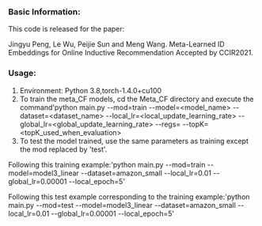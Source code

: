 ### Basic Information:
This code is released for the paper:

Jingyu Peng, Le Wu, Peijie Sun and Meng Wang. Meta-Learned ID Embeddings for Online Inductive Recommendation
Accepted by CCIR2021.

### Usage:
1. Environment: Python 3.8,torch-1.4.0+cu100
2. To train the meta\_CF models, cd the Meta\_CF directory and execute the command'python main.py --mod=train --model=<model\_name> --dataset=<dataset\_name> --local\_lr=<local\_update\_learning\_rate>  --global_lr=<global\_update\_learning\_rate> --regs=<regularization> --topK=<topK\_used\_when\_evaluation>
3. To test the model trained, use the same parameters as training except the mod replaced by 'test'.

Following this training example:'python main.py --mod=train --model=model3\_linear --dataset=amazon_small --local\_lr=0.01 --global\_lr=0.00001 --local_epoch=5'

Following this test example corresponding to the training example:'python main.py --mod=test --model=model3\_linear --dataset=amazon_small --local\_lr=0.01 --global\_lr=0.00001 --local_epoch=5' 

